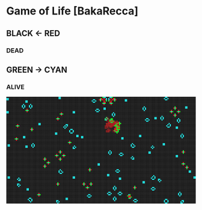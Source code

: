 # Game of Life [BakaRecca]

## BLACK <- RED
### DEAD

## GREEN -> CYAN
### ALIVE

![ScreenShot](screenshot.png)
